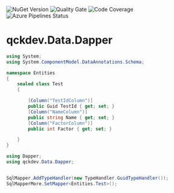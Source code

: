 <a src="https://www.nuget.org/packages/qckdev.Data.Dapper"><img src="https://img.shields.io/nuget/v/qckdev.Data.Dapper.svg" alt="NuGet Version"/></a>
<a src="https://sonarcloud.io/dashboard?id=qckdev.Data.Dapper"><img src="https://sonarcloud.io/api/project_badges/measure?project=qckdev.Data.Dapper&metric=alert_status" alt="Quality Gate"/></a>
<a src="https://sonarcloud.io/dashboard?id=qckdev.Data.Dapper"><img src="https://sonarcloud.io/api/project_badges/measure?project=qckdev.Data.Dapper&metric=coverage" alt="Code Coverage"/></a>
<a><img src="https://hfrances.visualstudio.com/Main/_apis/build/status/qckdev.Data.Dapper?branchName=main" alt="Azure Pipelines Status"/></a>

# qckdev.Data.Dapper

```cs
using System;
using System.ComponentModel.DataAnnotations.Schema;

namespace Entities
{
    sealed class Test
    {

        [Column("TestIdColumn")]
        public Guid TestId { get; set; }
        [Column("NameColumn")]
        public string Name { get; set; }
        [Column("FactorColumn")]
        public int Factor { get; set; }

    }
}

```


```cs
using Dapper;
using qckdev.Data.Dapper;


SqlMapper.AddTypeHandler(new TypeHandler.GuidTypeHandler());
SqlMapperMore.SetMapper<Entities.Test>();
```
